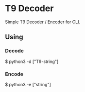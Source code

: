 # T9 Decoder

Simple T9 Decoder / Encoder for CLI.


## Using

### Decode
$ python3 -d ["T9-string"]

### Encode
$ python3 -e ["string"]
